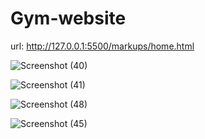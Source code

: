 # Gym-website
url: http://127.0.0.1:5500/markups/home.html 

![Screenshot (40)](https://user-images.githubusercontent.com/108218688/218307390-e6261f1c-4a42-4d62-a27f-162e460ea01a.png)

![Screenshot (41)](https://user-images.githubusercontent.com/108218688/218307398-7e4db13f-1aa2-4ca0-b5e5-0191ab7107b7.png)

![Screenshot (48)](https://user-images.githubusercontent.com/108218688/218708517-d5349da8-8aa8-4eb5-943a-c4aa6ce1a39e.png)

![Screenshot (45)](https://user-images.githubusercontent.com/108218688/218307402-8b26552e-0a20-4f26-b556-4270fa3a9748.png)
